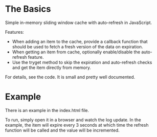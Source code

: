 The Basics
=============

Simple in-memory sliding window cache with auto-refresh in JavaScript.

Features:
* When adding an item to the cache, provide a callback function that should be used to fetch a fresh version of the data on expiration.
* When getting an item from cache, optionally enable/disable the auto-refresh feature.
* Use the tryget method to skip the expiration and auto-refresh checks and get the item directly from memory.


For details, see the code. It is small and pretty well documented.


Example
========

There is an example in the index.html file.

To run, simply open it in a browser and watch the log update.  In the example, the item will expire every 3 seconds at which time the refresh function will be called and the value will be incremented.
